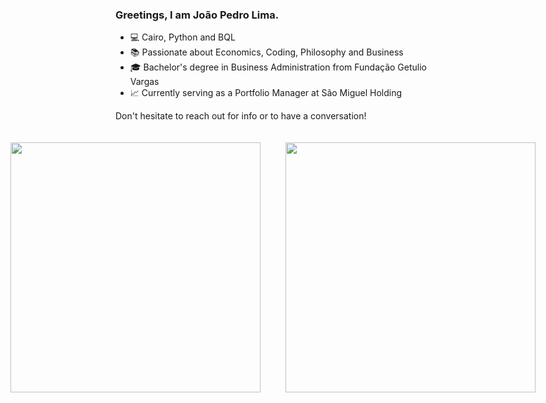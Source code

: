 ### Greetings, I am João Pedro Lima.

- 💻 Cairo, Python and BQL
- 📚 Passionate about Economics, Coding, Philosophy and Business
- 🎓 Bachelor's degree in Business Administration from Fundação Getulio Vargas
- 📈 Currently serving as a Portfolio Manager at São Miguel Holding

Don't hesitate to reach out for info or to have a conversation!

<div style="display: flex; justify-content: center;">
  <div style="flex: 1; padding: 20px;">
    <a href="https://github.com/candidecoder">
      <img width="400" src="https://github-readme-stats.vercel.app/api?username=candidecoder&show_icons=true&theme=tokyonight&include_all_commits=true&count_private=true"/>
    </a>
  </div>
  <div style="flex: 1; padding: 20px;">
    <a href="https://github.com/candidecoder">
      <img width="400" src="https://github-readme-stats.vercel.app/api/top-langs/?username=candidecoder&layout=compact&langs_count=7&theme=tokyonight"/>
    </a>
  </div>
 
